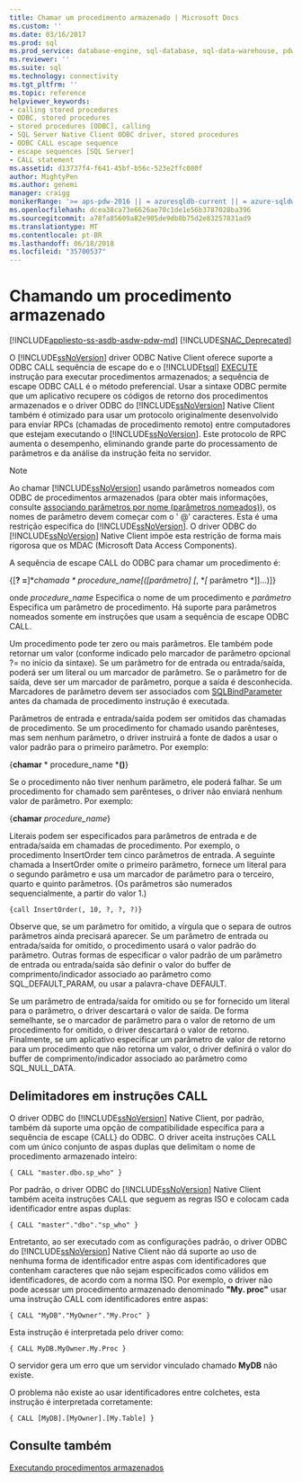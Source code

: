 ```yaml
---
title: Chamar um procedimento armazenado | Microsoft Docs
ms.custom: ''
ms.date: 03/16/2017
ms.prod: sql
ms.prod_service: database-engine, sql-database, sql-data-warehouse, pdw
ms.reviewer: ''
ms.suite: sql
ms.technology: connectivity
ms.tgt_pltfrm: ''
ms.topic: reference
helpviewer_keywords:
- calling stored procedures
- ODBC, stored procedures
- stored procedures [ODBC], calling
- SQL Server Native Client ODBC driver, stored procedures
- ODBC CALL escape sequence
- escape sequences [SQL Server]
- CALL statement
ms.assetid: d13737f4-f641-45bf-b56c-523e2ffc080f
author: MightyPen
ms.author: genemi
manager: craigg
monikerRange: '>= aps-pdw-2016 || = azuresqldb-current || = azure-sqldw-latest || >= sql-server-2016 || = sqlallproducts-allversions'
ms.openlocfilehash: dcea38ca73e6626ae70c1de1e56b3787028ba396
ms.sourcegitcommit: a78fa85609a82e905de9db8b75d2e83257831ad9
ms.translationtype: MT
ms.contentlocale: pt-BR
ms.lasthandoff: 06/18/2018
ms.locfileid: "35700537"
---
```

# <a name="calling-a-stored-procedure"></a>Chamando um procedimento armazenado
[!INCLUDE[appliesto-ss-asdb-asdw-pdw-md](../../includes/appliesto-ss-asdb-asdw-pdw-md.md)]
[!INCLUDE[SNAC_Deprecated](../../includes/snac-deprecated.md)]

  O [!INCLUDE[ssNoVersion](../../includes/ssnoversion-md.md)] driver ODBC Native Client oferece suporte a ODBC CALL sequência de escape do e o [!INCLUDE[tsql](../../includes/tsql-md.md)] [EXECUTE](../../t-sql/language-elements/execute-transact-sql.md) instrução para executar procedimentos armazenados; a sequência de escape ODBC CALL é o método preferencial. Usar a sintaxe ODBC permite que um aplicativo recupere os códigos de retorno dos procedimentos armazenados e o driver ODBC do [!INCLUDE[ssNoVersion](../../includes/ssnoversion-md.md)] Native Client também é otimizado para usar um protocolo originalmente desenvolvido para enviar RPCs (chamadas de procedimento remoto) entre computadores que estejam executando o [!INCLUDE[ssNoVersion](../../includes/ssnoversion-md.md)]. Este protocolo de RPC aumenta o desempenho, eliminando grande parte do processamento de parâmetros e da análise da instrução feita no servidor.  
  
> [!NOTE]  
>  Ao chamar [!INCLUDE[ssNoVersion](../../includes/ssnoversion-md.md)] usando parâmetros nomeados com ODBC de procedimentos armazenados (para obter mais informações, consulte [associando parâmetros por nome (parâmetros nomeados)](http://go.microsoft.com/fwlink/?LinkID=209721)), os nomes de parâmetro devem começar com o ' @' caracteres. Esta é uma restrição específica do [!INCLUDE[ssNoVersion](../../includes/ssnoversion-md.md)]. O driver ODBC do [!INCLUDE[ssNoVersion](../../includes/ssnoversion-md.md)] Native Client impõe esta restrição de forma mais rigorosa que os MDAC (Microsoft Data Access Components).  
  
 A sequência de escape CALL do ODBC para chamar um procedimento é:  
  
 {[**? =**]**chamada * **procedure_name*[([*parâmetro*] [**, **[* parâmetro *]]...)]}  
  
 onde *procedure_name* Especifica o nome de um procedimento e *parâmetro* Especifica um parâmetro de procedimento. Há suporte para parâmetros nomeados somente em instruções que usam a sequência de escape ODBC CALL.  
  
 Um procedimento pode ter zero ou mais parâmetros. Ele também pode retornar um valor (conforme indicado pelo marcador de parâmetro opcional ?= no início da sintaxe). Se um parâmetro for de entrada ou entrada/saída, poderá ser um literal ou um marcador de parâmetro. Se o parâmetro for de saída, deve ser um marcador de parâmetro, porque a saída é desconhecida. Marcadores de parâmetro devem ser associados com [SQLBindParameter](../../relational-databases/native-client-odbc-api/sqlbindparameter.md) antes da chamada de procedimento instrução é executada.  
  
 Parâmetros de entrada e entrada/saída podem ser omitidos das chamadas de procedimento. Se um procedimento for chamado usando parênteses, mas sem nenhum parâmetro, o driver instruirá a fonte de dados a usar o valor padrão para o primeiro parâmetro. Por exemplo:  
  
 {**chamar** * procedure_name ***()**}  
  
 Se o procedimento não tiver nenhum parâmetro, ele poderá falhar. Se um procedimento for chamado sem parênteses, o driver não enviará nenhum valor de parâmetro. Por exemplo:  
  
 {**chamar** *procedure_name*}  
  
 Literais podem ser especificados para parâmetros de entrada e de entrada/saída em chamadas de procedimento. Por exemplo, o procedimento InsertOrder tem cinco parâmetros de entrada. A seguinte chamada a InsertOrder omite o primeiro parâmetro, fornece um literal para o segundo parâmetro e usa um marcador de parâmetro para o terceiro, quarto e quinto parâmetros. (Os parâmetros são numerados sequencialmente, a partir do valor 1.)  
  
```  
{call InsertOrder(, 10, ?, ?, ?)}  
```  
  
 Observe que, se um parâmetro for omitido, a vírgula que o separa de outros parâmetros ainda precisará aparecer. Se um parâmetro de entrada ou entrada/saída for omitido, o procedimento usará o valor padrão do parâmetro. Outras formas de especificar o valor padrão de um parâmetro de entrada ou entrada/saída são definir o valor do buffer de comprimento/indicador associado ao parâmetro como SQL_DEFAULT_PARAM, ou usar a palavra-chave DEFAULT.  
  
 Se um parâmetro de entrada/saída for omitido ou se for fornecido um literal para o parâmetro, o driver descartará o valor de saída. De forma semelhante, se o marcador de parâmetro para o valor de retorno de um procedimento for omitido, o driver descartará o valor de retorno. Finalmente, se um aplicativo especificar um parâmetro de valor de retorno para um procedimento que não retorna um valor, o driver definirá o valor do buffer de comprimento/indicador associado ao parâmetro como SQL_NULL_DATA.  
  
## <a name="delimiters-in-call-statements"></a>Delimitadores em instruções CALL  
 O driver ODBC do [!INCLUDE[ssNoVersion](../../includes/ssnoversion-md.md)] Native Client, por padrão, também dá suporte uma opção de compatibilidade específica para a sequência de escape {CALL} do ODBC. O driver aceita instruções CALL com um único conjunto de aspas duplas que delimitam o nome de procedimento armazenado inteiro:  
  
```  
{ CALL "master.dbo.sp_who" }  
```  
  
 Por padrão, o driver ODBC do [!INCLUDE[ssNoVersion](../../includes/ssnoversion-md.md)] Native Client também aceita instruções CALL que seguem as regras ISO e colocam cada identificador entre aspas duplas:  
  
```  
{ CALL "master"."dbo"."sp_who" }  
```  
  
 Entretanto, ao ser executado com as configurações padrão, o driver ODBC do [!INCLUDE[ssNoVersion](../../includes/ssnoversion-md.md)] Native Client não dá suporte ao uso de nenhuma forma de identificador entre aspas com identificadores que contenham caracteres que não sejam especificados como válidos em identificadores, de acordo com a norma ISO. Por exemplo, o driver não pode acessar um procedimento armazenado denominado **"My. proc"** usar uma instrução CALL com identificadores entre aspas:  
  
```  
{ CALL "MyDB"."MyOwner"."My.Proc" }  
```  
  
 Esta instrução é interpretada pelo driver como:  
  
```  
{ CALL MyDB.MyOwner.My.Proc }  
```  
  
 O servidor gera um erro que um servidor vinculado chamado **MyDB** não existe.  
  
 O problema não existe ao usar identificadores entre colchetes, esta instrução é interpretada corretamente:  
  
```  
{ CALL [MyDB].[MyOwner].[My.Table] }  
```  
  
## <a name="see-also"></a>Consulte também  
 [Executando procedimentos armazenados](../../relational-databases/native-client-odbc-stored-procedures/running-stored-procedures.md)  
  
  
